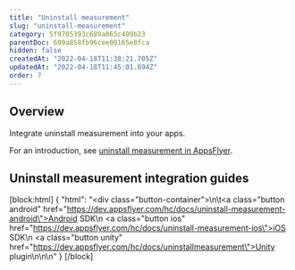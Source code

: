 ```yaml
---
title: "Uninstall measurement"
slug: "uninstall-measurement"
category: 5f9705393c689a065c409b23
parentDoc: 609a858fb96cee00165e8fca
hidden: false
createdAt: "2022-04-18T11:38:21.705Z"
updatedAt: "2022-04-18T11:45:01.694Z"
order: 7
---
```

## Overview
Integrate uninstall measurement into your apps.

For an introduction, see [uninstall measurement in AppsFlyer](https://support.appsflyer.com/hc/en-us/articles/4408933557137).
## Uninstall measurement integration guides
[block:html]
{
  "html": "<div class=\"button-container\">\n\t<a class=\"button android\" href=\"https://dev.appsflyer.com/hc/docs/uninstall-measurement-android\">Android SDK</a>\n  <a class=\"button ios\" href=\"https://dev.appsflyer.com/hc/docs/uninstall-measurement-ios\">iOS SDK</a>\n  <a class=\"button unity\" href=\"https://dev.appsflyer.com/hc/docs/uninstallmeasurement\">Unity plugin</a>\n</div>\n\n<style>\n  .button-container {\n  \tdisplay: flex;\n  }\n  .button {\n    display: flex;\n    justify-content: center;\n    align-items: center;\n    width: 150px;\n\t  border-radius: 6px;\n    padding: 8px;\n    margin-right: 4px;\n\t}\n  \n  .button:before {\n  \tmargin-right: 4px;\n  }\n\n  .button.android {\n    border: solid 2px #3DDC84;\n  }\n\n  .button.ios {\n  \tborder-radius: 6px;\n    padding: 8px;\n    border: solid 2px #7D7D7D;\n  }\n  \n   .button.unity {\n    border: solid 2px #3DDC84;\n    border-color: var(--project-primary-color);\n  }\n\n\n  .ios:before {\n        content: url(\"https://files.readme.io/19fdc72-apple-icon.svg\");\n  }\n\n  .android:before {\n        content: url(\"https://files.readme.io/d7dc5a3-android-icon.svg\");\n  }\n\n.unity:before {\n    content: url(\"https://files.readme.io/59acdf6-unity-icon.svg\");\n}\n\n.reactnative:before {\n   content: url(\"https://files.readme.io/3e1288d-reactnative-icon.svg\");\n}\n\n.flutter:before {\n    content: url(\"https://files.readme.io/1f70175-flutter-icon.svg\");\n}\n</style>"
}
[/block]